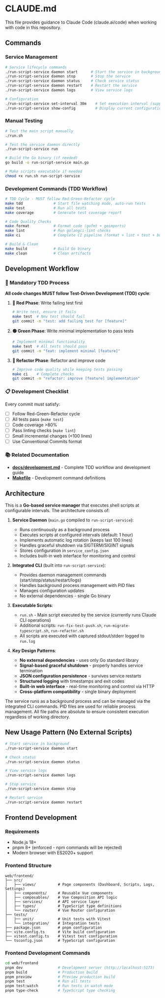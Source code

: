 # CLAUDE.md

This file provides guidance to Claude Code (claude.ai/code) when working with code in this repository.

## Commands

### Service Management
```bash
# Service lifecycle commands
./run-script-service daemon start      # Start the service in background
./run-script-service daemon stop       # Stop the service
./run-script-service daemon status     # Check service status
./run-script-service daemon restart    # Restart the service
./run-script-service daemon logs       # View service logs

# Configuration
./run-script-service set-interval 30m    # Set execution interval (supports s/m/h suffixes)
./run-script-service show-config         # Display current configuration
```

### Manual Testing
```bash
# Test the main script manually
./run.sh

# Test the service daemon directly
./run-script-service run

# Build the Go binary (if needed)
go build -o run-script-service main.go

# Make scripts executable if needed
chmod +x run.sh run-script-service
```

### Development Commands (TDD Workflow)
```bash
# TDD Cycle - MUST follow Red-Green-Refactor cycle
make tdd              # Start file watching mode, auto-run tests
make test             # Run all tests
make coverage         # Generate test coverage report

# Code Quality Checks
make format           # Format code (gofmt + goimports)
make lint             # Run golangci-lint checks
make ci               # Complete CI pipeline (format + lint + test + build)

# Build & Clean
make build            # Build Go binary
make clean            # Clean artifacts
```

## Development Workflow

### 🚨 Mandatory TDD Process

**All code changes MUST follow Test-Driven Development (TDD) cycle**:

1. **🔴 Red Phase**: Write failing test first
   ```bash
   # Write test, ensure it fails
   make test  # New test should fail
   git commit -m "test: add failing test for [feature]"
   ```

2. **🟢 Green Phase**: Write minimal implementation to pass tests
   ```bash
   # Implement minimal functionality
   make test  # All tests should pass
   git commit -m "feat: implement minimal [feature]"
   ```

3. **🔵 Refactor Phase**: Refactor and improve code
   ```bash
   # Improve code quality while keeping tests passing
   make ci    # Complete checks
   git commit -m "refactor: improve [feature] implementation"
   ```

### 📋 Development Checklist

Every commit must satisfy:
- [ ] Follow Red-Green-Refactor cycle
- [ ] All tests pass (`make test`)
- [ ] Code coverage >80%
- [ ] Pass linting checks (`make lint`)
- [ ] Small incremental changes (<100 lines)
- [ ] Use Conventional Commits format

### 📚 Related Documentation
- **[docs/development.md](docs/development.md)** - Complete TDD workflow and development guide
- **[Makefile](Makefile)** - Development command definitions

## Architecture

This is a **Go-based service manager** that executes shell scripts at configurable intervals. The architecture consists of:

1. **Service Daemon** (`main.go` compiled to `run-script-service`):
   - Runs continuously as a background process
   - Executes scripts at configured intervals (default: 1 hour)
   - Implements automatic log rotation (keeps last 100 lines)
   - Handles graceful shutdown via SIGTERM/SIGINT signals
   - Stores configuration in `service_config.json`
   - Includes built-in web interface for monitoring and control

2. **Integrated CLI** (built into `run-script-service`):
   - Provides daemon management commands (start/stop/status/restart/logs)
   - Handles background process management with PID files
   - Manages configuration updates
   - No external dependencies - single Go binary

3. **Executable Scripts**:
   - `run.sh` - Main script executed by the service (currently runs Claude CLI operations)
   - Additional scripts: `run-fix-test-push.sh`, `run-migrate-typescript.sh`, `run-refactor.sh`
   - All scripts are executed with captured stdout/stderr logged to `run.log`

4. **Key Design Patterns**:
   - **No external dependencies** - uses only Go standard library
   - **Signal-based graceful shutdown** - properly handles service termination
   - **JSON configuration persistence** - survives service restarts
   - **Structured logging** with timestamps and exit codes
   - **Built-in web interface** - real-time monitoring and control via HTTP
   - **Cross-platform compatibility** - single binary deployment

The service runs as a background process and can be managed via the integrated CLI commands. PID files are used for reliable process management. All file paths are absolute to ensure consistent execution regardless of working directory.

## New Usage Pattern (No External Scripts)

```bash
# Start service in background
./run-script-service daemon start

# Check status
./run-script-service daemon status

# View service logs
./run-script-service daemon logs

# Stop service
./run-script-service daemon stop

# Restart service
./run-script-service daemon restart
```

## Frontend Development

### Requirements
- Node.js 18+
- pnpm 8+ (enforced - npm commands will be rejected)
- Modern browser with ES2020+ support

### Frontend Structure
```
web/frontend/
├── src/
│   ├── views/          # Page components (Dashboard, Scripts, Logs, Settings)
│   ├── components/     # Reusable Vue components
│   ├── composables/    # Vue Composition API logic
│   ├── services/       # API service layer
│   ├── types/          # TypeScript type definitions
│   └── router/         # Vue Router configuration
├── tests/
│   ├── unit/           # Unit tests with Vitest
│   └── integration/    # Integration tests
├── package.json        # pnpm configuration
├── vite.config.ts      # Vite build configuration
├── vitest.config.ts    # Vitest test configuration
└── tsconfig.json       # TypeScript configuration
```

### Frontend Development Commands
```bash
cd web/frontend
pnpm dev                # Development server (http://localhost:5173)
pnpm build              # Production build
pnpm preview            # Preview production build
pnpm test               # Run all tests
pnpm test:watch         # Run tests in watch mode
pnpm type-check         # TypeScript type checking
```
